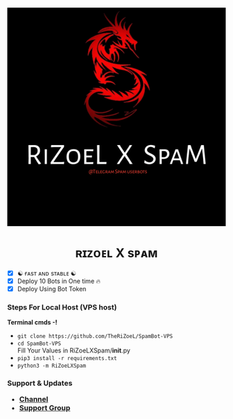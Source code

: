 <p align="center">
  <img src="./resources/logo.jpg" alt="BOT-SPAM Logo">
</p>
<h1 align="center">
  <b>ʀɪᴢᴏᴇʟ X sᴘᴀᴍ</b>
</h1>

- [x] ☯︎ ғᴀsᴛ ᴀɴᴅ sᴛᴀʙʟᴇ ☯︎
- [x] Deploy 10 Bots in One time 🔥
- [x] Deploy Using Bot Token 

<h3> Steps For Local Host (VPS host) </h3>

 <b> Terminal cmds -! </b>

- `git clone https://github.com/TheRiZoeL/SpamBot-VPS`
- `cd SpamBot-VPS` <br>
Fill Your Values in RiZoeLXSpam/__init__.py
- `pip3 install -r requirements.txt`
- `python3 -m RiZoeLXSpam`


<h3> Support & Updates </he>

* [Channel](https://t.me/RiZoeLX)
* [Support Group](https://t.me/DNHcHELL)
